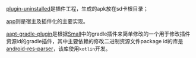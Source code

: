 [plugin-uninstalled](https://github.com/YMlion/plugin-coding/tree/master/plugin-uninstalled)是插件工程，生成的apk放在sd卡根目录；

[app](https://github.com/YMlion/plugin-coding/tree/master/app)则是宿主及插件化的主要实现。

[aapt-gradle-plugin](https://github.com/YMlion/plugin-coding/tree/master/aapt-gradle-plugin)是根据[Small](https://github.com/wequick/Small)中的gradle插件来简单修改的一个用于修改插件资源id的gradle插件，其中主要依赖的修改二进制资源文件package id的库是[android-res-parser](https://github.com/YMlion/android-res-parser)，该库使用`kotlin`开发。
